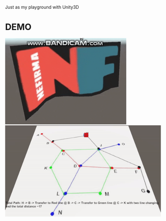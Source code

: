 Just as my playground with Unity3D 

# DEMO
![demo](/Flag/waving_flag1.gif)
![demo](/SubwayMap/subwayMap_demo_nefirma.gif)
